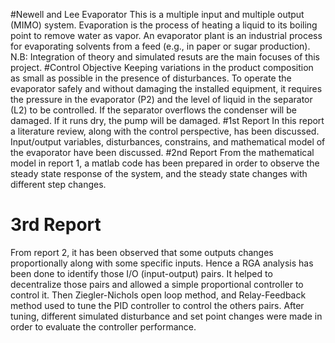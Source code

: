 #Newell and Lee Evaporator 
This is a multiple input and multiple output (MIMO) system. Evaporation is the process of heating a liquid to its boiling point to remove water as vapor. An evaporator plant is an industrial process for evaporating solvents from a feed (e.g., in paper or sugar production). 
N.B: Integration of theory and simulated resuts are the main focuses of this project. 
#Control Objective
Keeping variations in the product composition as small as possible in the presence of disturbances. To operate the evaporator safely and without damaging the installed equipment, it requires the pressure in the evaporator (P2) and the level of liquid in the separator (L2) to be controlled. If the separator overflows the condenser will be damaged. If it runs dry, the pump will be damaged.
#1st Report
In this report a literature review, along with the control perspective, has been discussed. Input/output variables, disturbances, constrains, and mathematical model of the evaporator have been discussed. 
#2nd Report
From the mathematical model in report 1, a matlab code has been prepared in order to observe the steady state response of the system, and the steady state changes with different step changes.
# 3rd Report
From report 2, it has been observed that some outputs changes proportionally along with some specific inputs. Hence a RGA analysis has been done to identify those I/O (input-output) pairs. It helped to decentralize those pairs and allowed a simple proportional controller to control it. Then Ziegler-Nichols open loop method, and Relay-Feedback method used to tune the PID controller to control the others pairs. After tuning, different simulated disturbance and set point changes were made in order to evaluate the controller performance. 
